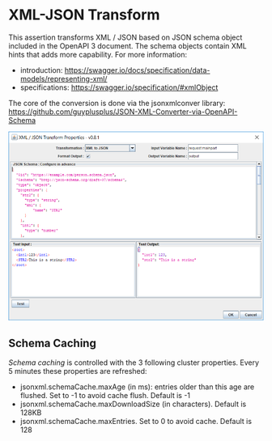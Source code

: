 # XML-JSON Transform

This assertion transforms XML / JSON based on JSON schema object included in the OpenAPI 3 document. The schema objects contain XML hints that adds more capability. For more information:
* introduction: https://swagger.io/docs/specification/data-models/representing-xml/
* specifications: https://swagger.io/specification/#xmlObject

The core of the conversion is done via the jsonxmlconver library: https://github.com/guyplusplus/JSON-XML-Converter-via-OpenAPI-Schema

![Dialog Screenshot](./DialogScreenShot.png)

## Schema Caching
_Schema caching_ is controlled with the 3 following cluster properties. Every 5 minutes these properties are refreshed:
* jsonxml.schemaCache.maxAge (in ms): entries older than this age are flushed. Set to -1 to avoid cache flush. Default is -1
* jsonxml.schemaCache.maxDownloadSize (in characters). Default is 128KB
* jsonxml.schemaCache.maxEntries. Set to 0 to avoid cache. Default is 128
